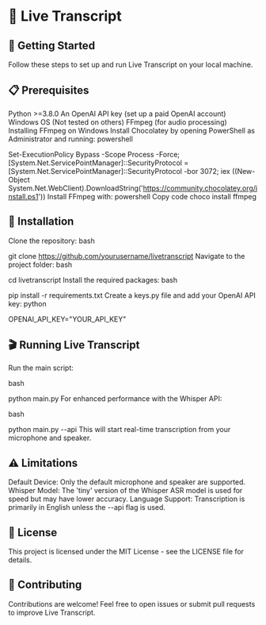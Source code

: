 # 🌟 Live Transcript

## 🚀 Getting Started
Follow these steps to set up and run Live Transcript on your local machine.

## 📋 Prerequisites
Python >=3.8.0
An OpenAI API key (set up a paid OpenAI account)
Windows OS (Not tested on others)
FFmpeg (for audio processing)
Installing FFmpeg on Windows
Install Chocolatey by opening PowerShell as Administrator and running:
powershell

Set-ExecutionPolicy Bypass -Scope Process -Force; [System.Net.ServicePointManager]::SecurityProtocol = [System.Net.ServicePointManager]::SecurityProtocol -bor 3072; iex ((New-Object System.Net.WebClient).DownloadString('https://community.chocolatey.org/install.ps1'))
Install FFmpeg with:
powershell
Copy code
choco install ffmpeg
## 🔧 Installation
Clone the repository:
bash

git clone https://github.com/yourusername/livetranscript
Navigate to the project folder:
bash

cd livetranscript
Install the required packages:
bash

pip install -r requirements.txt
Create a keys.py file and add your OpenAI API key:
python

OPENAI_API_KEY="YOUR_API_KEY"
## 🎬 Running Live Transcript
Run the main script:

bash

python main.py
For enhanced performance with the Whisper API:

bash

python main.py --api
This will start real-time transcription from your microphone and speaker.

## ⚠️ Limitations
Default Device: Only the default microphone and speaker are supported.
Whisper Model: The 'tiny' version of the Whisper ASR model is used for speed but may have lower accuracy.
Language Support: Transcription is primarily in English unless the --api flag is used.
## 📖 License
This project is licensed under the MIT License - see the LICENSE file for details.

## 🤝 Contributing
Contributions are welcome! Feel free to open issues or submit pull requests to improve Live Transcript.
